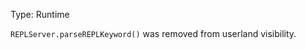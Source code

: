 
Type: Runtime

`REPLServer.parseREPLKeyword()` was removed from userland visibility.

<a id="DEP0076"></a>
